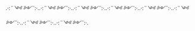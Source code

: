 .·:*¨༺ ༻¨*:·..·:*¨༺ ༻¨*:·..·:*¨༺ ༻¨*:·..·:*¨༺ ༻¨*:·..·:*¨༺ ༻¨*:·..·:*¨༺ ༻¨*:·..·:*¨༺ ༻¨*:·..·:*¨༺ ༻¨*:·.
